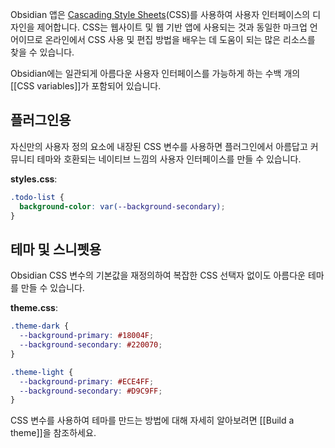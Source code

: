 Obsidian 앱은 [Cascading Style Sheets](https://ko.wikipedia.org/wiki/CSS)(CSS)를 사용하여 사용자 인터페이스의 디자인을 제어합니다. CSS는 웹사이트 및 웹 기반 앱에 사용되는 것과 동일한 마크업 언어이므로 온라인에서 CSS 사용 및 편집 방법을 배우는 데 도움이 되는 많은 리소스를 찾을 수 있습니다.

Obsidian에는 일관되게 아름다운 사용자 인터페이스를 가능하게 하는 수백 개의 [[CSS variables]]가 포함되어 있습니다.

## 플러그인용

자신만의 사용자 정의 요소에 내장된 CSS 변수를 사용하면 플러그인에서 아름답고 커뮤니티 테마와 호환되는 네이티브 느낌의 사용자 인터페이스를 만들 수 있습니다.

**styles.css**:

```css
.todo-list {
  background-color: var(--background-secondary);
}
```

## 테마 및 스니펫용

Obsidian CSS 변수의 기본값을 재정의하여 복잡한 CSS 선택자 없이도 아름다운 테마를 만들 수 있습니다.

**theme.css**:

```css
.theme-dark {
  --background-primary: #18004F;
  --background-secondary: #220070;
}

.theme-light {
  --background-primary: #ECE4FF;
  --background-secondary: #D9C9FF;
}
```

CSS 변수를 사용하여 테마를 만드는 방법에 대해 자세히 알아보려면 [[Build a theme]]을 참조하세요.
